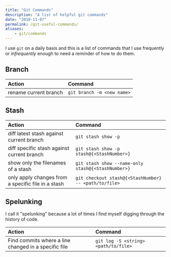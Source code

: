 ```yaml
---
title: "Git Commands"
description: "A list of helpful git commands"
date: "2018-11-07"
permalink: /git-useful-commands/
aliases:
    - git/commands
---
```


I use `git` on a daily basis and this is a list of commands that I use frequently or _infrequently_ enough to need a reminder of how to do them.

## Branch

| Action                | Command                    |
|:----------------------|:---------------------------|
| rename current branch | `git branch -m <new name>` |

## Stash

| Action                                             | Command                                               |
|:---------------------------------------------------|:------------------------------------------------------|
| diff latest stash against current branch           | `git stash show -p`                                   |
| diff specific stash against current branch         | `git stash show -p stash@{<StashNumber>}`             |
| show only the filenames of a stash                 | `git stash show --name-only stash@{<StashNumber>}`    |
| only apply changes from a specific file in a stash | `git checkout stash@{<StashNumber} -- <path/to/file>` |

## Spelunking

I call it "spelunking" because a lot of times I find myself digging through the history of code.

| Action                                               | Command                              |
|:-----------------------------------------------------|:-------------------------------------|
| Find commits where a line changed in a specific file | `git log -S <string> <path/to/file>` |
